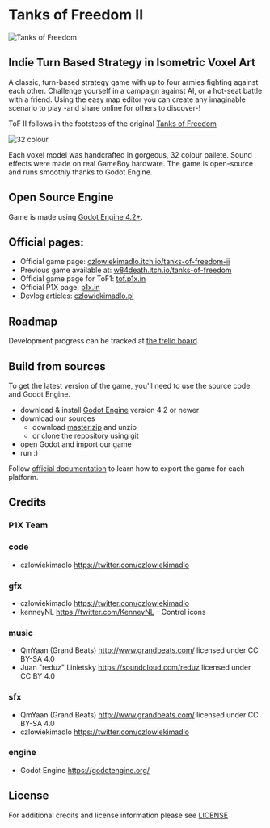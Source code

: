 # Tanks of Freedom II

![Tanks of Freedom](https://i.imgur.com/o2BNedS.png)

## Indie Turn Based Strategy in Isometric Voxel Art

A classic, turn-based strategy game with up to four armies fighting against each other. Challenge yourself in a campaign against AI, or a hot-seat battle with a friend. Using the easy map editor you can create any imaginable scenario to play -and share online for others to discover-!

ToF II follows in the footsteps of the original [Tanks of Freedom](https://github.com/w84death/Tanks-of-Freedom)

![32 colour](https://i.imgur.com/Oe6y4SO.jpg)

Each voxel model was handcrafted in gorgeous, 32 colour pallete. Sound effects were made on real GameBoy hardware. The game is open-source and runs smoothly thanks to Godot Engine.

## Open Source Engine
Game is made using [Godot Engine 4.2+](https://godotengine.org).

## Official pages:
- Official game page: [czlowiekimadlo.itch.io/tanks-of-freedom-ii](https://czlowiekimadlo.itch.io/tanks-of-freedom-ii)
- Previous game available at: [w84death.itch.io/tanks-of-freedom](https://w84death.itch.io/tanks-of-freedom)
- Official game page for ToF1: [tof.p1x.in](https://tof.p1x.in)
- Official P1X page: [p1x.in](https://p1x.in)
- Devlog articles: [czlowiekimadlo.pl](https://czlowiekimadlo.pl/blog)

## Roadmap

Development progress can be tracked at [the trello board](https://trello.com/b/RQOwyCwm/tanks-of-freedom-3-d).

## Build from sources
To get the latest version of the game, you'll need to use the source code and Godot Engine.

- download & install [Godot Engine](https://godotengine.org/download) version 4.2 or newer
- download our sources
  - download [master.zip](https://github.com/P1X-in/Tanks-of-Freedom-3-D/archive/refs/heads/master.zip) and unzip
  - or clone the repository using git
- open Godot and import our game
- run :)

Follow [official documentation](https://docs.godotengine.org/en/stable/getting_started/workflow/export/exporting_projects.html) to learn how to export the game for each platform.

## Credits

### P1X Team
###  code
   - czlowiekimadlo https://twitter.com/czlowiekimadlo

### gfx
   - czlowiekimadlo https://twitter.com/czlowiekimadlo
   - kenneyNL https://twitter.com/KenneyNL - Control icons

### music
   - QmYaan (Grand Beats) http://www.grandbeats.com/ licensed under CC BY-SA 4.0
   - Juan "reduz" Linietsky https://soundcloud.com/reduz licensed under CC BY 4.0

### sfx
   - QmYaan (Grand Beats) http://www.grandbeats.com/ licensed under CC BY-SA 4.0
   - czlowiekimadlo https://twitter.com/czlowiekimadlo

### engine
   - Godot Engine https://godotengine.org/

## License

For additional credits and license information please see [LICENSE](LICENSE.md)

